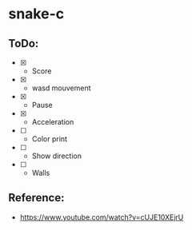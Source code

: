 # snake-c


## ToDo:
- [x] - Score
- [x] - wasd mouvement
- [x] - Pause
- [x] - Acceleration
- [ ] - Color print
- [ ] - Show direction
- [ ] - Walls

## Reference:
- https://www.youtube.com/watch?v=cUJE10XEjrU
